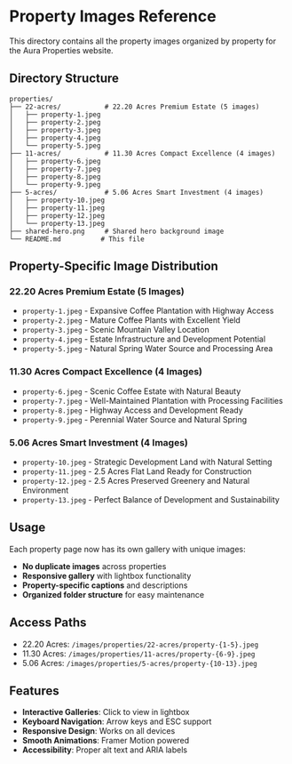 # Property Images Reference

This directory contains all the property images organized by property for the Aura Properties website.

## Directory Structure

```
properties/
├── 22-acres/           # 22.20 Acres Premium Estate (5 images)
│   ├── property-1.jpeg
│   ├── property-2.jpeg
│   ├── property-3.jpeg
│   ├── property-4.jpeg
│   └── property-5.jpeg
├── 11-acres/           # 11.30 Acres Compact Excellence (4 images)  
│   ├── property-6.jpeg
│   ├── property-7.jpeg
│   ├── property-8.jpeg
│   └── property-9.jpeg
├── 5-acres/            # 5.06 Acres Smart Investment (4 images)
│   ├── property-10.jpeg
│   ├── property-11.jpeg
│   ├── property-12.jpeg
│   └── property-13.jpeg
├── shared-hero.png     # Shared hero background image
└── README.md          # This file
```

## Property-Specific Image Distribution

### 22.20 Acres Premium Estate (5 Images)
- `property-1.jpeg` - Expansive Coffee Plantation with Highway Access
- `property-2.jpeg` - Mature Coffee Plants with Excellent Yield  
- `property-3.jpeg` - Scenic Mountain Valley Location
- `property-4.jpeg` - Estate Infrastructure and Development Potential
- `property-5.jpeg` - Natural Spring Water Source and Processing Area

### 11.30 Acres Compact Excellence (4 Images)
- `property-6.jpeg` - Scenic Coffee Estate with Natural Beauty
- `property-7.jpeg` - Well-Maintained Plantation with Processing Facilities
- `property-8.jpeg` - Highway Access and Development Ready
- `property-9.jpeg` - Perennial Water Source and Natural Spring

### 5.06 Acres Smart Investment (4 Images)
- `property-10.jpeg` - Strategic Development Land with Natural Setting
- `property-11.jpeg` - 2.5 Acres Flat Land Ready for Construction
- `property-12.jpeg` - 2.5 Acres Preserved Greenery and Natural Environment  
- `property-13.jpeg` - Perfect Balance of Development and Sustainability

## Usage
Each property page now has its own gallery with unique images:
- **No duplicate images** across properties
- **Responsive gallery** with lightbox functionality
- **Property-specific captions** and descriptions
- **Organized folder structure** for easy maintenance

## Access Paths
- 22.20 Acres: `/images/properties/22-acres/property-{1-5}.jpeg`
- 11.30 Acres: `/images/properties/11-acres/property-{6-9}.jpeg`
- 5.06 Acres: `/images/properties/5-acres/property-{10-13}.jpeg`

## Features
- **Interactive Galleries**: Click to view in lightbox
- **Keyboard Navigation**: Arrow keys and ESC support
- **Responsive Design**: Works on all devices
- **Smooth Animations**: Framer Motion powered
- **Accessibility**: Proper alt text and ARIA labels